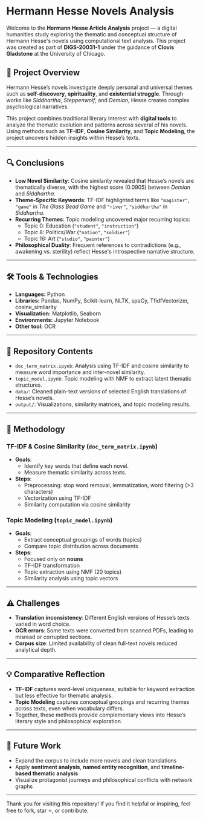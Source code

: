 # Hermann Hesse Novels Analysis

Welcome to the **Hermann Hesse Article Analysis** project — a digital humanities study exploring the thematic and conceptual structure of Hermann Hesse's novels using computational text analysis. This project was created as part of **DIGS-20031-1** under the guidance of **Clovis Gladstone** at the University of Chicago.

## 📘 Project Overview

Hermann Hesse’s novels investigate deeply personal and universal themes such as **self-discovery**, **spirituality**, and **existential struggle**. Through works like *Siddhartha*, *Steppenwolf*, and *Demian*, Hesse creates complex psychological narratives.

This project combines traditional literary interest with **digital tools** to analyze the thematic evolution and patterns across several of his novels. Using methods such as **TF-IDF**, **Cosine Similarity**, and **Topic Modeling**, the project uncovers hidden insights within Hesse’s texts.

---

## 🔍 Conclusions 

- **Low Novel Similarity**: Cosine similarity revealed that Hesse’s novels are thematically diverse, with the highest score (0.0905) between *Demian* and *Siddhartha*.
- **Theme-Specific Keywords**: TF-IDF highlighted terms like `"magister"`, `"game"` in *The Glass Bead Game* and `"river"`, `"siddhartha"` in *Siddhartha*.
- **Recurring Themes**: Topic modeling uncovered major recurring topics:
  - Topic 0: Education (`"student"`, `"instruction"`)
  - Topic 8: Politics/War (`"nation"`, `"soldier"`)
  - Topic 16: Art (`"studio"`, `"painter"`)
- **Philosophical Duality**: Frequent references to contradictions (e.g., awakening vs. sterility) reflect Hesse's introspective narrative structure.

---

## 🛠️ Tools & Technologies

- **Languages:** Python  
- **Libraries:** Pandas, NumPy, Scikit-learn, NLTK, spaCy, TfidfVectorizer, cosine_similarity
- **Visualization:** Matplotlib, Seaborn  
- **Environments:** Jupyter Notebook
- **Other tool:** OCR

---

## 📁 Repository Contents

- `doc_term_matrix.ipynb`: Analysis using TF-IDF and cosine similarity to measure word importance and inter-novel similarity.
- `topic_model.ipynb`: Topic modeling with NMF to extract latent thematic structures.
- `data/`: Cleaned plain-text versions of selected English translations of Hesse’s novels.
- `output/`: Visualizations, similarity matrices, and topic modeling results.

---

## 🧪 Methodology

### TF-IDF & Cosine Similarity (`doc_term_matrix.ipynb`)
- **Goals**:
  - Identify key words that define each novel.
  - Measure thematic similarity across texts.
- **Steps**:
  - Preprocessing: stop word removal, lemmatization, word filtering (>3 characters)
  - Vectorization using TF-IDF
  - Similarity computation via cosine similarity

### Topic Modeling (`topic_model.ipynb`)
- **Goals**:
  - Extract conceptual groupings of words (topics)
  - Compare topic distribution across documents
- **Steps**:
  - Focused only on **nouns**
  - TF-IDF transformation
  - Topic extraction using NMF (20 topics)
  - Similarity analysis using topic vectors

---

## ⚠️ Challenges

- **Translation inconsistency**: Different English versions of Hesse’s texts varied in word choice.
- **OCR errors**: Some texts were converted from scanned PDFs, leading to misread or corrupted sections.
- **Corpus size**: Limited availability of clean full-text novels reduced analytical depth.

---

## 💡 Comparative Reflection

- **TF-IDF** captures word-level uniqueness, suitable for keyword extraction but less effective for thematic analysis.
- **Topic Modeling** captures conceptual groupings and recurring themes across texts, even when vocabulary differs.
- Together, these methods provide complementary views into Hesse’s literary style and philosophical exploration.

---

## 📌 Future Work

- Expand the corpus to include more novels and clean translations
- Apply **sentiment analysis**, **named entity recognition**, and **timeline-based thematic analysis**
- Visualize protagonist journeys and philosophical conflicts with network graphs

---

Thank you for visiting this repository! If you find it helpful or inspiring, feel free to fork, star ⭐, or contribute.

